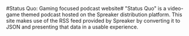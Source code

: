 #Status Quo: Gaming focused podcast website#
"Status Quo" is a video-game themed podcast hosted on the Spreaker distribution platform. This site makes use of the RSS feed provided by Spreaker by converting it to JSON and presenting that data in a usable experience. 

